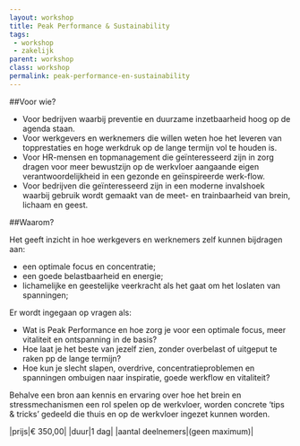```yaml
---
layout: workshop
title: Peak Performance & Sustainability
tags:
 - workshop
 - zakelijk
parent: workshop
class: workshop
permalink: peak-performance-en-sustainability
---
```

##Voor wie? 

* Voor bedrijven waarbij preventie en duurzame inzetbaarheid hoog op de agenda staan. 
* Voor werkgevers en werknemers die willen weten hoe het leveren van topprestaties en hoge werkdruk op de lange termijn vol te houden is. 
* Voor HR-mensen en topmanagement die geïnteresseerd zijn in zorg dragen voor meer bewustzijn op de werkvloer aangaande eigen verantwoordelijkheid in een gezonde en geïnspireerde werk-flow. 
* Voor bedrijven die geïnteresseerd zijn in een moderne invalshoek waarbij gebruik wordt gemaakt van de meet- en trainbaarheid van brein, lichaam en geest. 

##Waarom?

Het geeft inzicht in hoe werkgevers en werknemers zelf kunnen bijdragen aan:
* een optimale focus en concentratie;
* een goede belastbaarheid en energie;
* lichamelijke en geestelijke veerkracht als het gaat om het loslaten van spanningen;

Er wordt ingegaan op vragen als:

* Wat is Peak Performance en hoe zorg je voor een optimale focus, meer vitaliteit en ontspanning in de basis?
* Hoe laat je het beste van jezelf zien, zonder overbelast of uitgeput te raken pp de lange termijn? 
* Hoe kun je slecht slapen, overdrive, concentratieproblemen en spanningen ombuigen naar inspiratie, goede werkflow en vitaliteit? 

Behalve een bron aan kennis en ervaring over hoe het brein en stressmechanismen een rol spelen op de werkvloer, worden concrete ‘tips & tricks’ gedeeld die thuis en op de werkvloer ingezet kunnen worden. 

|prijs|€ 350,00|
|duur|1 dag|
|aantal deelnemers|(geen maximum)|